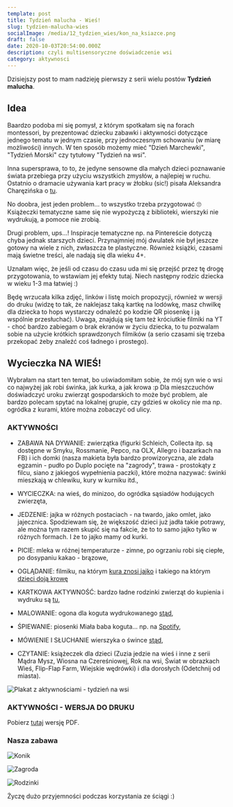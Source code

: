 ```yaml
---
template: post
title: Tydzień malucha - Wieś!
slug: tydzien-malucha-wies
socialImage: /media/12_tydzien_wies/kon_na_ksiazce.png
draft: false
date: 2020-10-03T20:54:00.000Z
description: czyli multisensoryczne doświadczenie wsi
category: aktywnosci
---
```


Dzisiejszy post to mam nadzieję pierwszy z serii wielu postów **Tydzień malucha**. 

## Idea
Baardzo podoba mi się pomysł, z którym spotkałam się na forach montessori, by prezentować dziecku zabawki i aktywności dotyczące jednego tematu w jednym czasie, przy jednoczesnym schowaniu (w miarę możliwości) innych. W ten sposób możemy mieć "Dzień Marchewki", "Tydzień Morski" czy tytułowy "Tydzień na wsi".

Inna supersprawa, to to, że jedyne sensowne dla małych dzieci poznawanie świata przebiega przy użyciu wszystkich zmysłów, a najlepiej w ruchu. Ostatnio o dramacie używania kart pracy w żłobku (sic!) pisała Aleksandra Charęzińska o [tu](https://m.facebook.com/story.php?story_fbid=3985831481443479&id=869269709766354). 

No doobra, jest jeden problem... to wszystko trzeba przygotować 🙄 Książeczki tematyczne same się nie wypożyczą z biblioteki, wierszyki nie wydrukują, a pomoce nie zrobią. 

Drugi problem, ups...! Inspiracje tematyczne np. na Pintereście dotyczą chyba jednak starszych dzieci. Przynajmniej mój dwulatek nie był jeszcze gotowy na wiele z nich, zwłaszcza te plastyczne. Również książki, czasami mają świetne treści, ale nadają się dla wieku 4+.

Uznałam więc, że jeśli od czasu do czasu uda mi się przejść przez tę drogę przygotowania, to wstawiam jej efekty tutaj. Niech następny rodzic dziecka w wieku 1-3 ma łatwiej :)

Będę wrzucała kilka zdjęć, linków i listę moich propozycji, również w wersji do druku (widzę to tak, że naklejasz taką kartkę na lodówkę, masz chwilkę dla dziecka to hops wystarczy odnaleźć po kodzie QR piosenkę i ją wspólnie przesłuchać). Uwaga, znajdują się tam też króciutkie filmiki na YT - choć bardzo zabiegam o brak ekranów w życiu dziecka, to tu pozwalam sobie na użycie krótkich sprawdzonych filmików (a serio czasami się trzeba przekopać żeby znaleźć coś ładnego i prostego). 

## Wycieczka NA WIEŚ! 

Wybrałam na start ten temat, bo uświadomiłam sobie, że mój syn wie o wsi co najwyżej jak robi świnka, jak kurka, a jak krowa :p Dla mieszczuchów doświadczyć uroku zwierząt gospodarskich to może być problem, ale bardzo polecam spytać na lokalnej grupie, czy gdzieś w okolicy nie ma np. ogródka z kurami, które można zobaczyć od ulicy. 

### AKTYWNOŚCI

- ZABAWA NA DYWANIE:  zwierzątka (figurki Schleich, Collecta itp. są dostępne w Smyku, Rossmanie, Pepco, na OLX, Allegro i bazarkach na FB) i ich domki (nasza makieta była bardzo prowizoryczna, ale zdała egzamin - pudło po Duplo pocięte na "zagrody", trawa - prostokąty z filcu, siano z jakiegoś wypełnienia paczki), które można nazywać: świnki mieszkają w chlewiku, kury w kurniku itd.,

- WYCIECZKA: na wieś, do minizoo, do ogródka sąsiadów hodujących zwierzęta,

- JEDZENIE: jajka w różnych postaciach - na twardo, jako omlet, jako jajecznica. Spodziewam się, że większość dzieci już jadła takie potrawy, ale można tym razem skupić się na fakcie, że to to samo jajko tylko w różnych formach. I że to jajko mamy od kurki.

- PICIE: mleka w różnej temperaturze - zimne, po ogrzaniu robi się ciepłe, po dosypaniu kakao - brązowe, 

- OGLĄDANIE: filmiku, na którym [kura znosi jajko](https://youtu.be/nRHdwI1g7CU) i takiego na którym [dzieci doją krowę](https://youtu.be/1CrBZ3Sv3zI)

- KARTKOWA AKTYWNOŚĆ: bardzo ładne rodzinki zwierząt do kupienia i wydruku są [tu](https://www.teacherspayteachers.com/Product/Farm-animal-families-Montessori-3-part-cards-2492781),

- MALOWANIE: ogona dla koguta wydrukowanego [stąd](https://www.dla-dzieci.com.pl/kolorowanki/kolorowanka_kury-Kolorowanka__kogut_5.html),

- ŚPIEWANIE: piosenki Miała baba koguta... np. na [Spotify](https://open.spotify.com/track/3RKfs46Dm46NEap7jmuqft?si=Sintcop0TuGF2PLdJeYxGg),

- MÓWIENIE I SŁUCHANIE wierszyka o śwince [stąd](http://wiersze.juniora.pl/wyliczanki/wyliczanki_w01.html),

- CZYTANIE: książeczek dla dzieci (Zuzia jedzie na wieś i inne z serii Mądra Mysz, Wiosna na Czereśniowej, Rok na wsi, Świat w obrazkach Wieś, Flip-Flap Farm, Wiejskie wędrówki) i dla dorosłych (Odetchnij od miasta).

![Plakat z aktywnościami - tydzień na wsi](/media/12_tydzien_wies/plakat.jpg "Plakat z aktywnościami- tydzień na wsi")

### AKTYWNOŚCI - WERSJA DO DRUKU
Pobierz [tutaj](https://1drv.ms/b/s!AnBGESr7ZM4Nm6hme6oz2kx-WD6XYg?e=6O8aaI) wersję PDF.

### Nasza zabawa

![Konik](/media/12_tydzien_wies/kon_na_ksiazce.jpg "Koń na czereśniowej")

![Zagroda](/media/12_tydzien_wies/zagroda.jpg "Podełkowa zagroda")
 
![Rodzinki](/media/12_tydzien_wies/rodzinki.jpg "Rodziny zwierząt")

Życzę dużo przyjemności podczas korzystania ze ściągi :)